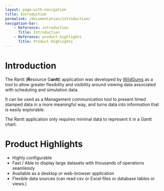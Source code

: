 ```yaml
---
layout: page-with-navigation
title: Introduction
permalink: /documentation/introduction/
navigation-bar:
    - Reference: introduction
      Title: Introduction
    - Reference: product-highlights
      Title: Product Highlights
---
```


Introduction
=============

The Rantt (**R**esource G**antt**) application was developed by [WildGums](wwww.wildgums.com) as a tool to allow greater flexibility and visibility around viewing data associated with scheduling and simulation data.

It can be used as a Management communication tool to present timed stamped data in a more meaningful way, and turns data into information that is easily explorable.

The Rantt application only requires minimal data to represent it in a Gantt chart.


Product Highlights
===================

- Highly configurable
- Fast / Able to display large datasets with thousands of operations seamlessly
- Available as a desktop or web-browser application
- Flexible data sources (can read csv or Excel files or database tables or views.)